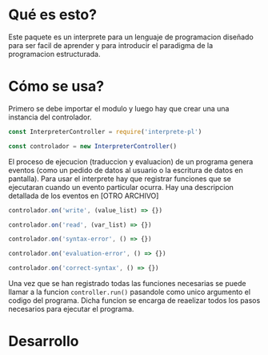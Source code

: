 # Qué es esto?

Este paquete es un interprete para un lenguaje de programacion diseñado para ser facil de aprender y para introducir el paradigma de la programacion estructurada.

# Cómo se usa?
Primero se debe importar el modulo y luego hay que crear una una instancia del controlador.

```js
const InterpreterController = require('interprete-pl')

const controlador = new InterpreterController()
```

El proceso de ejecucion (traduccion y evaluacion) de un programa genera eventos (como un pedido de datos al usuario o la escritura de datos en pantalla). Para usar el interprete hay que registrar funciones que se ejecutaran cuando un evento particular ocurra. Hay una descripcion detallada de los eventos en [OTRO ARCHIVO]

```js
controlador.on('write', (value_list) => {})

controlador.on('read', (var_list) => {})

controlador.on('syntax-error', () => {})

controlador.on('evaluation-error', () => {})

controlador.on('correct-syntax', () => {})
```

Una vez que se han registrado todas las funciones necesarias se puede llamar a la funcion `controller.run()` pasandole como unico argumento el codigo del programa. Dicha funcion se encarga de reaelizar todos los pasos necesarios para ejecutar el programa.

# Desarrollo
